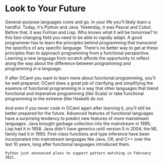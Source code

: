 # Look to Your Future

General-purpose languages come and go. In your life you'll likely learn a
handful. Today, it's Python and Java. Yesterday, it was Pascal and Cobol. Before
that, it was Fortran and Lisp. Who knows what it will be tomorrow? In this
fast-changing field you need to be able to rapidly adapt. A good programmer has
to learn the principles behind programming that transcend the specifics of any
specific language. There's no better way to get at these principles than to
approach programming from a functional perspective. Learning a new language from
scratch affords the opportunity to reflect along the way about the difference
between *programming* and programming *in a language.*

If after OCaml you want to learn more about functional programming, you'll be
well prepared. OCaml does a great job of clarifying and simplifying the essence
of functional programming in a way that other languages that blend functional
and imperative programming (like Scala) or take functional programming to the
extreme (like Haskell) do not.

And even if you never code in OCaml again after learning it, you'll still be
better prepared for the future. Advanced features of functional languages have a
surprising tendency to predict new features of more mainstream languages. Java
brought garbage collection into the mainstream in 1995; Lisp had it in 1958.
Java didn't have generics until version 5 in 2004; the ML family had it in 1990.
First-class functions and type inference have been incorporated into mainstream
languages like Java, C#, and C++ over the last 10 years, long after functional
languages introduced them. 

```{admonition} News Flash!
Python just announced plans to support pattern matching in February 2021.
```
